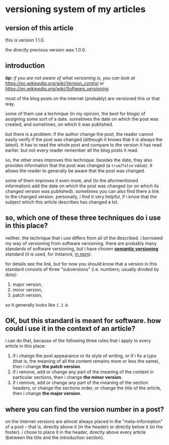 # versioning system of my articles

## version of this article

this is version 1.1.0.

the directly previous version was 1.0.0.

## introduction

_**tip:** if you are not aware of what versioning is, you can look at https://en.wikipedia.org/wiki/Version_control or https://en.wikipedia.org/wiki/Software_versioning._

most of the blog posts on the internet (probably) are versioned this or that way.

some of them use a technique (in my opinion, the best for blogs) of assigning some sort of a date. sometimes the date on which the post was created, and sometimes, on which it was published.

but there is a problem: if the author change the post, the reader cannot easily verify if the post was changed (although it knows that it is always the latest). tt has to read the whole post and compare to the version it has read earlier. but not every reader remember all the blog posts it read.

so, the other ones improves this technique. besides the date, they also provides information that the post was changed (a `true`/`false` value). it allows the reader to generally be aware that the post was changed.

some of them improves it even more, and (to the aformentioned information) add the date on which the post was changed (or on which its changed version was published). sometimes you can also find there a link to the changed version. personally, i find it very helpful, if i know that the subject which this article describes has changed a lot.

## so, which one of these three techniques do i use in this place?

neither. the technique that i use differs from all of the described. i borrowed my way of versioning from software versioning. there are probably many standards of software versioning, but i have chosen [**semantic versioning**](https://semver.org/) standard (it is used, for instance, [in npm](https://docs.npmjs.com/getting-started/semantic-versioning)).

for details see the link, but for now you should know that a version in this standard consists of three "subversions" (i.e. numbers; usually divided by dots):
1. major version,
2. minor version,
3. patch version,

so it generally looks like `1.2.0`.

## OK, but this standard is meant for software. how could i use it in the context of an article?

i can do that, because of the following three rules that i apply to every article in this place:
1. if i change the post appearance or its style of writing, or if i fix a typo (that is, the meaning of all the content remains more or less the same), then i change **the patch version**.
2. if i remove, add or change any part of the meaning of the content in particular sections, then i change **the minor version**.
3. if i remove, add or change any part of the meaning of the section headers, or change the sections order, or change the title of the article, then i change **the major version**.

## where you can find the version number in a post?

on the internet versions are almost always placed in the "meta-information" of a post – that is, directly above it (in the header) or directly below it (in the footer). i chose to place it in the header, directly above every article (between the title and the introduction section).